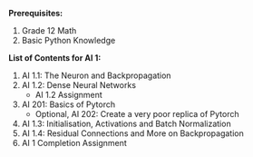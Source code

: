 **Prerequisites:**

1.  Grade 12 Math
2.  Basic Python Knowledge

**List of Contents for AI 1:**

1.  AI 1.1: The Neuron and Backpropagation
2.  AI 1.2: Dense Neural Networks
    *   AI 1.2 Assignment
3.  AI 201: Basics of Pytorch
    *   Optional, AI 202: Create a very poor replica of Pytorch
4.  AI 1.3: Initialisation, Activations and Batch Normalization
5.  AI 1.4: Residual Connections and More on Backpropagation
6. AI 1 Completion Assignment

